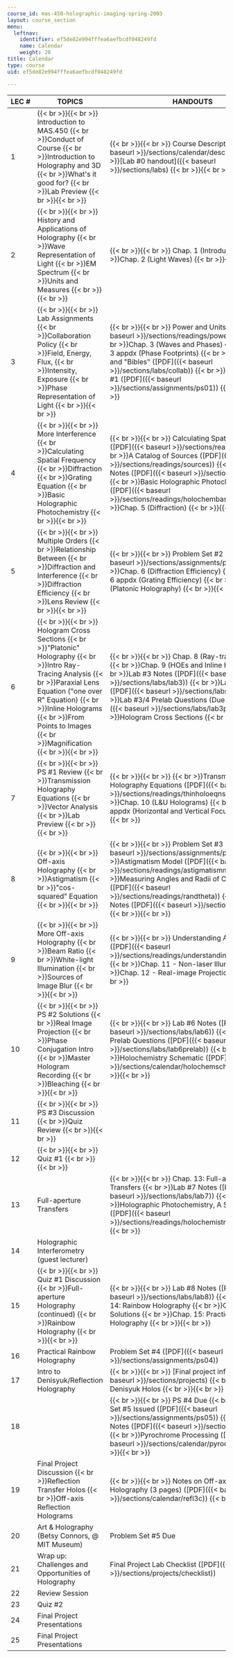 ```yaml
---
course_id: mas-450-holographic-imaging-spring-2003
layout: course_section
menu:
  leftnav:
    identifier: ef5de82e994fffea6aefbcdf048249fd
    name: Calendar
    weight: 20
title: Calendar
type: course
uid: ef5de82e994fffea6aefbcdf048249fd

---
```


| LEC # | TOPICS | HANDOUTS | ASSIGNMENTS |
| --- | --- | --- | --- |
| 1 |  {{< br >}}{{< br >}} Introduction to MAS.450  {{< br >}}Conduct of Course  {{< br >}}Introduction to Holography and 3D  {{< br >}}What's it good for?  {{< br >}}Lab Preview {{< br >}}{{< br >}}  |  {{< br >}}{{< br >}} Course Description ([PDF]({{< baseurl >}}/sections/calendar/description))  {{< br >}}[Lab #0 handout]({{< baseurl >}}/sections/labs) {{< br >}}{{< br >}}  | &nbsp; |
| 2 |  {{< br >}}{{< br >}} History and Applications of Holography  {{< br >}}Wave Representation of Light  {{< br >}}EM Spectrum  {{< br >}}Units and Measures {{< br >}}{{< br >}}  |  {{< br >}}{{< br >}} Chap. 1 (Introduction)  {{< br >}}Chap. 2 (Light Waves) {{< br >}}{{< br >}}  | &nbsp; |
| 3 |  {{< br >}}{{< br >}} Lab Assignments  {{< br >}}Collaboration Policy  {{< br >}}Field, Energy, Flux,  {{< br >}}Intensity, Exposure  {{< br >}}Phase Representation of Light {{< br >}}{{< br >}}  |  {{< br >}}{{< br >}} Power and Units ([PDF]({{< baseurl >}}/sections/readings/powerandunits))  {{< br >}}Chap. 3 (Waves and Phases)  {{< br >}}Chap. 3 appdx (Phase Footprints)  {{< br >}}Collaboration and "Bibles" ([PDF]({{< baseurl >}}/sections/labs/collab))  {{< br >}}Problem Set #1 ([PDF]({{< baseurl >}}/sections/assignments/ps01)) {{< br >}}{{< br >}}  | PS #1 Issued |
| 4 |  {{< br >}}{{< br >}} More Interference  {{< br >}}Calculating Spatial Frequency  {{< br >}}Diffraction  {{< br >}}Grating Equation  {{< br >}}Basic Holographic Photochemistry {{< br >}}{{< br >}}  |  {{< br >}}{{< br >}} Calculating Spatial Frequency ([PDF]({{< baseurl >}}/sections/readings/sf))  {{< br >}}A Catalog of Sources ([PDF]({{< baseurl >}}/sections/readings/sources))  {{< br >}}Lab #2 Notes ([PDF]({{< baseurl >}}/sections/labs/lab2))  {{< br >}}Basic Holographic Photochemistry ([PDF]({{< baseurl >}}/sections/readings/holochembasics))  {{< br >}}Chap. 5 (Diffraction) {{< br >}}{{< br >}}  | &nbsp; |
| 5 |  {{< br >}}{{< br >}} Multiple Orders  {{< br >}}Relationship Between  {{< br >}}Diffraction and Interference  {{< br >}}Diffraction Efficiency  {{< br >}}Lens Review {{< br >}}{{< br >}}  |  {{< br >}}{{< br >}} Problem Set #2 ([PDF]({{< baseurl >}}/sections/assignments/ps02))  {{< br >}}Chap. 6 (Diffraction Efficiency)  {{< br >}}Chap. 6 appdx (Grating Efficiency)  {{< br >}}Chap. 7 (Platonic Holography) {{< br >}}{{< br >}}  |  {{< br >}}{{< br >}} PS #1 Due  {{< br >}}PS #2 Issued {{< br >}}{{< br >}}  |
| 6 |  {{< br >}}{{< br >}} Hologram Cross Sections  {{< br >}}"Platonic" Holography  {{< br >}}Intro Ray-Tracing Analysis  {{< br >}}Paraxial Lens Equation ("one over R" Equation)  {{< br >}}Inline Holograms  {{< br >}}From Points to Images  {{< br >}}Magnification {{< br >}}{{< br >}}  |  {{< br >}}{{< br >}} Chap. 8 (Ray-tracing Analysis)  {{< br >}}Chap. 9 (HOEs and Inline Holograms)  {{< br >}}Lab #3 Notes ([PDF]({{< baseurl >}}/sections/labs/lab3))  {{< br >}}Lab #4 Notes ([PDF]({{< baseurl >}}/sections/labs/lab4))  {{< br >}}Lab #3/4 Prelab Questions (Due in Lab) ([PDF]({{< baseurl >}}/sections/labs/lab3prelab))  {{< br >}}Hologram Cross Sections {{< br >}}{{< br >}}  | Lab #3/4 Prelab Questions Issued (Due in Lab) |
| 7 |  {{< br >}}{{< br >}} PS #1 Review  {{< br >}}Transmission Holography Equations  {{< br >}}Vector Analysis  {{< br >}}Lab Preview {{< br >}}{{< br >}}  |  {{< br >}}{{< br >}}   {{< br >}}Transmission Holography Equations ([PDF]({{< baseurl >}}/sections/readings/thinholoeqns))  {{< br >}}Chap. 10 (L&U Holograms)  {{< br >}}Chap. 10 appdx (Horizontal and Vertical Focus) {{< br >}}{{< br >}}  | PS #1 Solutions |
| 8 |  {{< br >}}{{< br >}} Off-axis Holography  {{< br >}}Astigmatism  {{< br >}}"cos-squared" Equation {{< br >}}{{< br >}}  |  {{< br >}}{{< br >}} Problem Set #3 ([PDF]({{< baseurl >}}/sections/assignments/ps03))  {{< br >}}Astigmatism Model ([PDF]({{< baseurl >}}/sections/readings/astigmatismmodel))  {{< br >}}Measuring Angles and Radii of Curvature ([PDF]({{< baseurl >}}/sections/readings/randtheta))  {{< br >}}Lab #5 Notes ([PDF]({{< baseurl >}}/sections/labs/lab5)) {{< br >}}{{< br >}}  |  {{< br >}}{{< br >}} PS #2 Due  {{< br >}}PS #3 Issued {{< br >}}{{< br >}}  |
| 9 |  {{< br >}}{{< br >}} More Off-axis Holography  {{< br >}}Beam Ratio  {{< br >}}White-light Illumination  {{< br >}}Sources of Image Blur {{< br >}}{{< br >}}  |  {{< br >}}{{< br >}} Understanding Astigmatism ([PDF]({{< baseurl >}}/sections/readings/understandingastigmatism))  {{< br >}}Chap. 11 - Non-laser Illumination  {{< br >}}Chap. 12 - Real-image Projection {{< br >}}{{< br >}}  | &nbsp; |
| 10 |  {{< br >}}{{< br >}} PS #2 Solutions  {{< br >}}Real Image Projection  {{< br >}}Phase Conjugation Intro  {{< br >}}Master Hologram Recording  {{< br >}}Bleaching {{< br >}}{{< br >}}  |  {{< br >}}{{< br >}} Lab #6 Notes ([PDF]({{< baseurl >}}/sections/labs/lab6))  {{< br >}}Lab #6 Prelab Questions ([PDF]({{< baseurl >}}/sections/labs/lab6prelab))  {{< br >}}Holochemistry Schematic ([PDF]({{< baseurl >}}/sections/calendar/holochemschematic)) {{< br >}}{{< br >}}  |  {{< br >}}{{< br >}} PS #3 Due  {{< br >}}Lab #6 Prelab Questions Issued (Due in Your Lab Section) {{< br >}}{{< br >}}  |
| 11 |  {{< br >}}{{< br >}} PS #3 Discussion  {{< br >}}Quiz Review {{< br >}}{{< br >}}  | &nbsp; |
| 12 |  {{< br >}}{{< br >}} Quiz #1 {{< br >}}{{< br >}}  | &nbsp; | Lab Notebooks Turned In |
| 13 | Full-aperture Transfers |  {{< br >}}{{< br >}} Chap. 13: Full-aperture Transfers  {{< br >}}Lab #7 Notes ([PDF]({{< baseurl >}}/sections/labs/lab7))  {{< br >}}Holographic Photochemistry, A Summary ([PDF]({{< baseurl >}}/sections/readings/holochemistry)) {{< br >}}{{< br >}}  | &nbsp; |
| 14 | Holographic Interferometry (guest lecturer) | &nbsp; |
| 15 |  {{< br >}}{{< br >}} Quiz #1 Discussion  {{< br >}}Full-aperture Holography (continued)  {{< br >}}Rainbow Holography {{< br >}}{{< br >}}  |  {{< br >}}{{< br >}} Lab #8 Notes ([PDF]({{< baseurl >}}/sections/labs/lab8))  {{< br >}}Chapter 14: Rainbow Holography  {{< br >}}Quiz #1 Solutions  {{< br >}}Chap. 15: Practical Rainbow Holography {{< br >}}{{< br >}}  | &nbsp; |
| 16 | Practical Rainbow Holography | Problem Set #4 ([PDF]({{< baseurl >}}/sections/assignments/ps04)) | PS #4 Issued |
| 17 | Intro to Denisyuk/Reflection Holography |  {{< br >}}{{< br >}} [Final project information]({{< baseurl >}}/sections/projects)  {{< br >}}Chap. 16: Denisyuk Holos {{< br >}}{{< br >}}  | &nbsp; |
| 18 | &nbsp; |  {{< br >}}{{< br >}} PS #4 Due  {{< br >}}Problem Set #5 Issued ([PDF]({{< baseurl >}}/sections/assignments/ps05))  {{< br >}}Lab #9 Notes ([PDF]({{< baseurl >}}/sections/labs/lab9))  {{< br >}}Pyrochrome Processing ([PDF]({{< baseurl >}}/sections/calendar/pyrochrome)) {{< br >}}{{< br >}}  | PS #4 Due |
| 19 | Final Project Discussion  {{< br >}}Reflection Transfer Holos  {{< br >}}Off-axis Reflection Holograms |  {{< br >}}{{< br >}} Notes on Off-axis Reflection Holography (3 pages) ([PDF]({{< baseurl >}}/sections/calendar/refl3c)) {{< br >}}{{< br >}}  | &nbsp; |
| 20 | Art & Holography (Betsy Connors, @ MIT Museum) | Problem Set #5 Due | Final Project Proposal #2 Due |
| 21 | Wrap up: Challenges and Opportunities of Holography | Final Project Lab Checklist ([PDF]({{< baseurl >}}/sections/projects/checklist)) | &nbsp; |
| 22 | Review Session | &nbsp; |
| 23 | Quiz #2 | &nbsp; |
| 24 | Final Project Presentations | &nbsp; |
| 25 | Final Project Presentations | &nbsp; | Written Reports Due